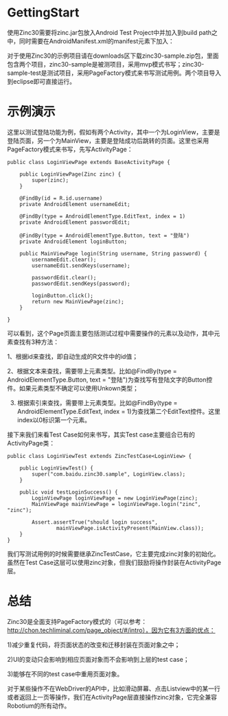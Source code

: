 # GettingStart #

使用Zinc30需要将zinc.jar包放入Android Test Project中并加入到build path之中，同时需要在AndroidManifest.xml的manifest元素下加入：
<supports-screens android:anyDensity="true" />

对于使用Zinc30的示例项目请在downloads区下载zinc30-sample.zip包，里面包含两个项目，zinc30-sample是被测项目，采用mvp模式书写；zinc30-sample-test是测试项目，采用PageFactory模式来书写测试用例。两个项目导入到eclipse即可直接运行。

# 示例演示 #

这里以测试登陆功能为例，假如有两个Activity，其中一个为LoginView，主要是登陆页面，另一个为MainView，主要是登陆成功后跳转的页面。这里也采用PageFactory模式来书写，先写ActivityPage：

```
public class LoginViewPage extends BaseActivityPage {

	public LoginViewPage(Zinc zinc) {
		super(zinc);
	}

	@FindBy(id = R.id.username)
	private AndroidElement usernameEdit;

	@FindBy(type = AndroidElementType.EditText, index = 1)
	private AndroidElement passwordEdit;

	@FindBy(type = AndroidElementType.Button, text = "登陆")
	private AndroidElement loginButton;

	public MainViewPage login(String username, String password) {
		usernameEdit.clear();
		usernameEdit.sendKeys(username);

		passwordEdit.clear();
		passwordEdit.sendKeys(password);

		loginButton.click();
		return new MainViewPage(zinc);
	}

}
```

可以看到，这个Page页面主要包括测试过程中需要操作的元素以及动作，其中元素查找有3种方法：

1、根据id来查找，即自动生成的R文件中的id值；

2、根据文本来查找，需要带上元素类型。比如@FindBy(type = AndroidElementType.Button, text = "登陆")为查找写有登陆文字的Button控件。如果元素类型不确定可以使用Unkown类型；

3. 根据索引来查找，需要带上元素类型。比如@FindBy(type = AndroidElementType.EditText, index = 1)为查找第二个EditText控件。这里index以0标识第一个元素。

接下来我们来看Test Case如何来书写，其实Test case主要组合已有的ActivityPage类：

```
public class LoginViewTest extends ZincTestCase<LoginView> {

	public LoginViewTest() {
		super("com.baidu.zinc30.sample", LoginView.class);
	}

	public void testLoginSuccess() {
		LoginViewPage loginViewPage = new LoginViewPage(zinc);
		MainViewPage mainViewPage = loginViewPage.login("zinc", "zinc");

		Assert.assertTrue("should login success",
				mainViewPage.isActivityPresent(MainView.class));
	}
}
```

我们写测试用例的时候需要继承ZincTestCase，它主要完成zinc对象的初始化。虽然在Test Case这层可以使用zinc对象，但我们鼓励将操作封装在ActivityPage层。

# 总结 #

Zinc30是全面支持PageFactory模式的（可以参考：http://chon.techliminal.com/page_object/#/intro），因为它有3方面的优点：

1)减少重复代码，将页面状态的改变和迁移封装在页面对象之中；

2)UI的变动只会影响到相应页面对象而不会影响到上层的test case；

3)能够在不同的test case中重用页面对象。

对于某些操作不在WebDriver的API中，比如滑动屏幕、点击Listview中的某一行或者返回上一页等操作，我们在ActivityPage层直接操作zinc对象，它完全兼容Robotium的所有动作。